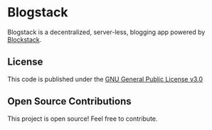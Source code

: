 # Blogstack

Blogstack is a decentralized, server-less, blogging app powered by [Blockstack](https://blockstack.org/intro).

## License
This code is published under the [GNU General Public License v3.0](LICENSE.md)

## Open Source Contributions
This project is open source! Feel free to contribute.
